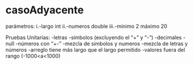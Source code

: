 # casoAdyacente

parámetros:
i.-largo int
ii.-numeros double
iii.-mínimo 2 máximo 20



Pruebas Unitarias:
-letras
 -símbolos (excluyendo el “+” y “-”) 
 -decimales
 -null 
 -números con “+-”
 -mezcla de simbolos y numeros 
 -mezcla de letras y números 
 -arreglo tiene más largo que el largo permitido 
 -valores fuera del rango (-1000<a<1000)
